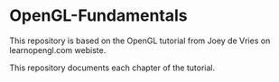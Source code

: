 # OpenGL-Fundamentals

This repository is based on the OpenGL tutorial from Joey de Vries on learnopengl.com webiste.

This repository documents each chapter of the tutorial.